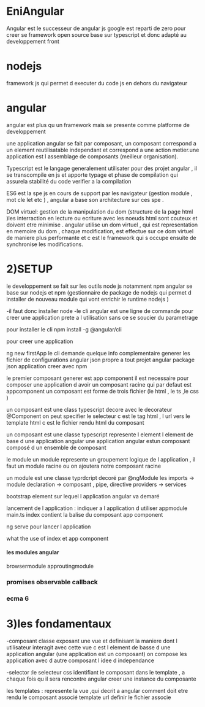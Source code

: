 # EniAngular

Angular est le successeur de angular js
google est reparti de zero pour creer se framework open source base sur typescript
et donc adapté au developpement front 


# nodejs
framework js qui permet d executer du code js en dehors du navigateur

# angular
angular est plus qu un framework mais se presente comme platforme de developpement

une application angular se fait par composant, un composant correspond a un element reutilisatable independant et correspond a une action metier.une application est l assemblage de composants (meilleur organisation).

Typescript est le langage generalement utilisater pour des projet angular , il se transcompile en js 
et apporte typage et phase de compilation qui assurela stabilité du code verifier a la compilation

ES6 est la spe js en cours de support par les navigateur (gestion module , mot cle let etc ) , angular 
a base son architecture sur ces spe .

DOM virtuel:
gestion de la manipulation du dom (structure de la page html )les interraction en lecture ou ecriture avec
les noeuds html sont couteux et doivent etre minimise .
angular utilise un dom virtuel , qui est representation en memoire du dom , chaque modification, est effectue sur ce dom virtuel de maniere plus performante et c est le framework qui s occupe ensuite de synchronise les modifications.




# 2)SETUP

le developpement se fait sur les outils node js notamment npm
angular se base sur nodejs et npm (gestionnaire de package de nodejs qui permet d installer de nouveau module qui vont enrichir le runtime nodejs )

-il faut donc installer node 
-le cli angular est une ligne de commande pour creer une application prete a l utilisation sans ce se soucier du parametrage 

pour installer le cli
npm install -g @angular/cli

pour creer une application

ng new firstApp
le cli demande quelque info complementaire 
generer les fichier de configurations
angular json propre a tout projet angular
package json application creer avec npm


le premier composant generer est app component
il est necessaire pour composer une application d avoir un composant racine qui par defaut est appcomponent
un composant est forme de trois fichier (le html , le ts ,le css )

un composant est une class typescript decore avec le decorateur @Component
on peut specifier le selecteur c est le tag html , l url vers le template html c est le fichier rendu html du composant

un composant est une classe typescript represente l element  l element de base d une application angular 
une application angular estun composant composé d un ensemble de composant


le module
un module represente un groupement logique de l application , il faut un module racine ou on ajoutera notre composant racine

un module est une classe typrdcript decoré par @ngModule
les imports -> module
declaration -> composant , pipe, directive
providers -> services

bootstrap element sur lequel l application angular va demaré

lancement de l application : indiquer a l application d utiliser appmodule main.ts
index contient la balise du composant app component

ng serve pour lancer l application

what the use of index et app component


#### les modules angular ######
browsermodule 
approutingmodule

### promises observable callback

### ecma 6 


# 3)les fondamentaux

-composant
classe exposant une vue et definisant la maniere dont l utilisateur interagit avec cette vue 
c est l element de basse d une application angular (une application est un composant)
on compose les application avec d autre composant l idee d independance
  
-selector :le selecteur css identifiant le composant dans le template , a chaque fois qu il sera
rencontre angular creer une instance du composante

les templates : represente la vue ,qui decrit a angular comment doit etre rendu le composant associé 
template url definir le fichier associe